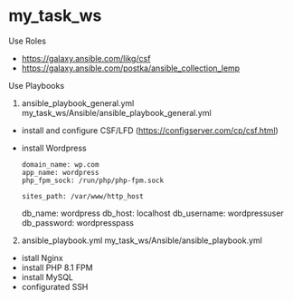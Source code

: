 # my_task_ws

Use Roles

- https://galaxy.ansible.com/likg/csf
- https://galaxy.ansible.com/postka/ansible_collection_lemp

Use Playbooks

1. ansible_playbook_general.yml
  my_task_ws/Ansible/ansible_playbook_general.yml

- install and configure CSF/LFD (https://configserver.com/cp/csf.html)
- install Wordpress
      
      domain_name: wp.com
      app_name: wordpress
      php_fpm_sock: /run/php/php-fpm.sock

      sites_path: /var/www/http_host

     db_name: wordpress
     db_host: localhost
     db_username: wordpressuser
     db_password: wordpresspass

2. ansible_playbook.yml 
my_task_ws/Ansible/ansible_playbook.yml

- istall Nginx
- install PHP 8.1 FPM
- install MySQL
- configurated SSH

